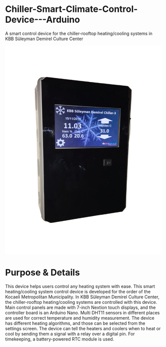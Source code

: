 # Chiller-Smart-Climate-Control-Device---Arduino

A smart control device for the chiller-rooftop heating/cooling systems in KBB Süleyman Demirel Culture Center

![alt text](https://github.com/ahmetakif/Chiller-Smart-Climate-Control-Device---Arduino/blob/master/IMAGES/chiller.png?raw=true)

# Purpose & Details

This device helps users control any heating system with ease. This smart heating/cooling system control device is developed for the order of the Kocaeli Metropolitan Municipality. In KBB Süleyman Demirel Culture Center, the chiller-rooftop heating/cooling systems are controlled with this device. Main control panels are made with 7-inch Nextion touch displays, and the controller board is an Arduino Nano. Multi DHT11 sensors in different places are used for correct temperature and humidity measurement. The device has different heating algorithms, and those can be selected from the settings screen. The device can tell the heaters and coolers when to heat or cool by sending them a signal with a relay over a digital pin. For timekeeping, a battery-powered RTC module is used.
